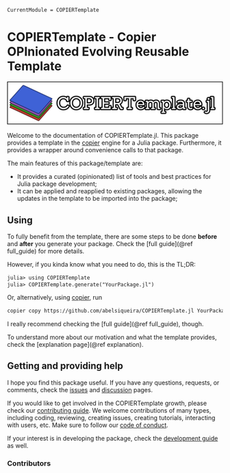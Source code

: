 ```@meta
CurrentModule = COPIERTemplate
```

# COPIERTemplate - Copier OPInionated Evolving Reusable Template

![COPIERTemplate.jl](assets/logo-wide.png)

Welcome to the documentation of COPIERTemplate.jl. This package provides a template in the [copier](https://copier.readthedocs.io) engine for a Julia package. Furthermore, it provides a wrapper around convenience calls to that package.

The main features of this package/template are:

- It provides a curated (opinionated) list of tools and best practices for Julia package development;
- It can be applied and reapplied to existing packages, allowing the updates in the template to be imported into the package;

## Using

To fully benefit from the template, there are some steps to be done **before** and **after** you generate your package.
Check the [full guide](@ref full_guide) for more details.

However, if you kinda know what you need to do, this is the TL;DR:

```julia-repl
julia> using COPIERTemplate
julia> COPIERTemplate.generate("YourPackage.jl")
```

Or, alternatively, using [copier](https://copier.readthedocs.io), run

```bash
copier copy https://github.com/abelsiqueira/COPIERTemplate.jl YourPackage.jl
```

I really recommend checking the [full guide](@ref full_guide), though.

To understand more about our motivation and what the template provides, check the [explanation page](@ref explanation).

## Getting and providing help

I hope you find this package useful. If you have any questions, requests, or comments, check the [issues](https://github.com/abelsiqueira/COPIERTemplate.jl/issues) and [discussion](https://github.com/abelsiqueira/COPIERTemplate.jl/discussions) pages.

If you would like to get involved in the COPIERTemplate growth, please check our [contributing guide](90-contributing.md). We welcome contributions of many types, including coding, reviewing, creating issues, creating tutorials, interacting with users, etc. Make sure to follow our [code of conduct](https://github.com/abelsiqueira/COPIERTemplate.jl/blob/main/CODE_OF_CONDUCT.md).

If your interest is in developing the package, check the [development guide](90-developer.md) as well.

### Contributors

<!-- ALL-CONTRIBUTORS-LIST:START - Do not remove or modify this section -->
<!-- prettier-ignore-start -->
<!-- markdownlint-disable -->

<!-- markdownlint-restore -->
<!-- prettier-ignore-end -->

<!-- ALL-CONTRIBUTORS-LIST:END -->
